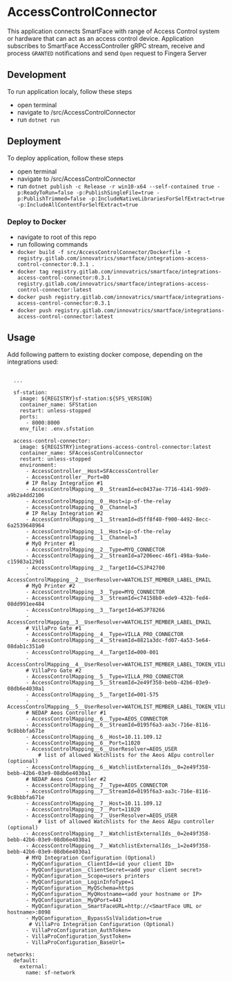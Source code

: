 # AccessControlConnector
This application connects SmartFace with range of Access Control system or hardware that can act as an access control device.
Application subscribes to SmartFace AccessController gRPC stream, receive and process `GRANTED` notifications and send `Open` request to Fingera Server

## Development
To run application localy, follow these steps
 - open terminal
 - navigate to /src/AccessControlConnector
 - run `dotnet run`

 ## Deployment
 To deploy application, follow these steps
 - open terminal
 - navigate to /src/AccessControlConnector
 - run `dotnet publish -c Release -r win10-x64 --self-contained true -p:ReadyToRun=false -p:PublishSingleFile=true -p:PublishTrimmed=false -p:IncludeNativeLibrariesForSelfExtract=true -p:IncludeAllContentForSelfExtract=true`

### Deploy to Docker
- navigate to root of this repo
- run following commands
 - `docker build -f src/AccessControlConnector/Dockerfile -t registry.gitlab.com/innovatrics/smartface/integrations-access-control-connector:0.3.1 .`
 - `docker tag registry.gitlab.com/innovatrics/smartface/integrations-access-control-connector:0.3.1 registry.gitlab.com/innovatrics/smartface/integrations-access-control-connector:latest`
 - `docker push registry.gitlab.com/innovatrics/smartface/integrations-access-control-connector:0.3.1`
 - `docker push registry.gitlab.com/innovatrics/smartface/integrations-access-control-connector:latest`

## Usage
Add following pattern to existing docker compose, depending on the integrations used:

```
      
  ...

  sf-station:
    image: ${REGISTRY}sf-station:${SFS_VERSION}
    container_name: SFStation
    restart: unless-stopped
    ports:
      - 8000:8000
    env_file: .env.sfstation

  access-control-connector:
    image: ${REGISTRY}integrations-access-control-connector:latest
    container_name: SFAccessControlConnector
    restart: unless-stopped
    environment:
      - AccessController__Host=SFAccessController
      - AccessController__Port=80
      # IP Relay Integration #1
      - AccessControlMapping__0__StreamId=ec0437ae-7716-4141-99d9-a9b2a4dd2106
      - AccessControlMapping__0__Host=ip-of-the-relay
      - AccessControlMapping__0__Channel=3
      # IP Relay Integration #2
      - AccessControlMapping__1__StreamId=d5ff8f40-f900-4492-8ecc-6a2539648964
      - AccessControlMapping__1__Host=ip-of-the-relay
      - AccessControlMapping__1__Channel=3
      # MyQ Printer #1
      - AccessControlMapping__2__Type=MYQ_CONNECTOR
      - AccessControlMapping__2__StreamId=a7206eec-46f1-498a-9a4e-c15983a129d1
      - AccessControlMapping__2__TargetId=CSJP42700
      - AccessControlMapping__2__UserResolver=WATCHLIST_MEMBER_LABEL_EMAIL
      # MyQ Printer #2
      - AccessControlMapping__3__Type=MYQ_CONNECTOR
      - AccessControlMapping__3__StreamId=c74158b8-ede9-432b-fed4-08dd991ee484
      - AccessControlMapping__3__TargetId=WSJP78266
      - AccessControlMapping__3__UserResolver=WATCHLIST_MEMBER_LABEL_EMAIL
      # VillaPro Gate #1 
      - AccessControlMapping__4__Type=VILLA_PRO_CONNECTOR
      - AccessControlMapping__4__StreamId=8821a3dc-fd07-4a53-5e64-08dab1c351a0
      - AccessControlMapping__4__TargetId=000-001
      - AccessControlMapping__4__UserResolver=WATCHLIST_MEMBER_LABEL_TOKEN_VILLAPRO
      # VillaPro Gate #2 
      - AccessControlMapping__5__Type=VILLA_PRO_CONNECTOR
      - AccessControlMapping__5__StreamId=2e49f358-bebb-42b6-03e9-08db6e4030a1
      - AccessControlMapping__5__TargetId=001-575
      - AccessControlMapping__5__UserResolver=WATCHLIST_MEMBER_LABEL_TOKEN_VILLAPRO
      # NEDAP Aeos Controller #1
      - AccessControlMapping__6__Type=AEOS_CONNECTOR 
      - AccessControlMapping__6__StreamId=0195f6a3-aa3c-716e-8116-9c8bbbfa671e
      - AccessControlMapping__6__Host=10.11.109.12
      - AccessControlMapping__6__Port=11020
      - AccessControlMapping__6__UserResolver=AEOS_USER
          # list of allowed Watchlists for the Aeos AEpu controller (optional)
      - AccessControlMapping__6__WatchlistExternalIds__0=2e49f358-bebb-42b6-03e9-08db6e4030a1
      # NEDAP Aeos Controller #2
      - AccessControlMapping__7__Type=AEOS_CONNECTOR 
      - AccessControlMapping__7__StreamId=0195f6a3-aa3c-716e-8116-9c8bbbfa671e
      - AccessControlMapping__7__Host=10.11.109.12
      - AccessControlMapping__7__Port=11020
      - AccessControlMapping__7__UserResolver=AEOS_USER
          # list of allowed Watchlists for the Aeos AEpu controller (optional)
      - AccessControlMapping__7__WatchlistExternalIds__0=2e49f358-bebb-42b6-03e9-08db6e4030a1
      - AccessControlMapping__7__WatchlistExternalIds__1=2e49f358-bebb-42b6-03e9-08db6e4030a1
      # MYQ Integration Configuration (Optional)
      - MyQConfiguration__ClientId=<id your client ID>
      - MyQConfiguration__ClientSecret=<add your client secret>
      - MyQConfiguration__Scope=users printers
      - MyQConfiguration__LoginInfoType=1
      - MyQConfiguration__MyQSchema=https
      - MyQConfiguration__MyQHostname=<add your hostname or IP>
      - MyQConfiguration__MyQPort=443
      - MyQConfiguration__SmartFaceURL=http://<SmartFace URL or hostname>:8098
      - MyQConfiguration__BypassSslValidation=true
       # VillaPro Integration Configuration (Optional)
      - VillaProConfiguration_AuthToken=
      - VillaProConfiguration_SystToken=
      - VillaProConfiguration_BaseUrl=

networks:
  default:
    external:
      name: sf-network

```
